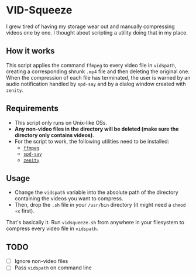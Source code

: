 # VID-Squeeze
I grew tired of having my storage wear out and manually compressing videos one by one. I thought about scripting a utility doing that in my place. 

## How it works
This script applies the command `ffmpeg` to every video file in `vidspath`, creating a corresponding shrunk `.mp4` file and then deleting the original one. When the compression of each file has terminated, the user is warned by an audio notification handled by `spd-say` and by a dialog window created with `zenity`.

## Requirements
- This script only runs on Unix-like OSs.
- **Any non-video files in the directory will be deleted (make sure the directory only contains videos)**.
- For the script to work, the following utilities need to be installed:
  - [`ffmpeg`](https://ffmpeg.org/)
  - [`spd-say`](https://manpages.ubuntu.com/manpages/trusty/man1/spd-say.1.html)
  - [`zenity`](https://help.gnome.org/users/zenity/stable/)

## Usage
- Change the `vidspath` variable into the absolute path of the directory containing the videos you want to compress.
- Then, drop the `.sh` file in your `/usr/bin` directory (it might need a `chmod +x` first).

That's basically it. Run `vidsqueeze.sh` from anywhere in your filesystem to compress every video file in `vidspath`.

## TODO
- [ ] Ignore non-video files
- [ ] Pass `vidspath` on command line
